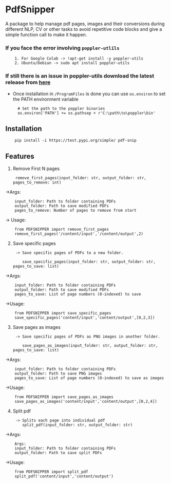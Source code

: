
# PdfSnipper
A package to help manage pdf pages, images and their conversions during different NLP, CV or other tasks to avoid repetitive code blocks and give a simple function call to make it happen.

### If you face the error involving `poppler-utlils`
        1. For Google Colab -> !apt-get install -y poppler-utils
        2. Ubuntu/Debian -> sudo apt install poppler-utils

### If still there is an issue in poppler-utils download the latest release from [here](https://github.com/oschwartz10612/poppler-windows/releases)

- Once installation in `/ProgramFiles` is done you can use `os.environ` to set the PATH environment variable 

        # Set the path to the poppler binaries
        os.environ['PATH'] += os.pathsep + r'C:\path\to\poppler\bin'

## Installation
        pip install -i https://test.pypi.org/simple/ pdf-snip
## Features
1. Remove First N pages

        remove_first_pages(input_folder: str, output_folder: str, pages_to_remove: int)

->Args:

        input_folder: Path to folder containing PDFs
        output_folder: Path to save modified PDFs
        pages_to_remove: Number of pages to remove from start 
-> Usage:

        from PDFSNIPPER import remove_first_pages
        remove_first_pages('/content/input','/content/output',2)


2. Save specific pages
        
        -> Save specific pages of PDFs to a new folder.

           save_specific_pages(input_folder: str, output_folder: str, pages_to_save: list)
->Args:

        input_folder: Path to folder containing PDFs
        output_folder: Path to save modified PDFs
        pages_to_save: List of page numbers (0-indexed) to save

->Usage:

        from PDFSNIPPER import save_specific_pages
        save_specific_pages('content/input','content/output',[0,2,3])

3. Save pages as images

        -> Save specific pages of PDFs as PNG images in another folder.

           save_pages_as_images(input_folder: str, output_folder: str, pages_to_save: list)

->Args:

        input_folder: Path to folder containing PDFs
        output_folder: Path to save PNG images
        pages_to_save: List of page numbers (0-indexed) to save as images

->Usage:

        from PDFSNIPPER import save_pages_as_images
        save_pages_as_images('content/input','content/output',[0,2,4])

4. Split pdf

        -> Splits each page into individual pdf
           split_pdf(input_folder: str, output_folder: str)
->Args:

        Args:
        input_folder: Path to folder containing PDFs
        output_folder: Path to save split PDFs

->Usage:

        from PDFSNIPPER import split_pdf
        split_pdf('content/input','content/output')



